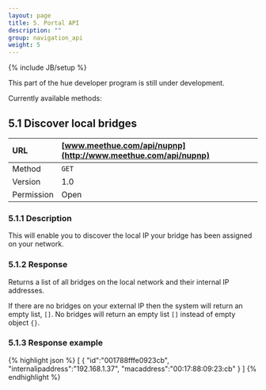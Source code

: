 ```yaml
---
layout: page
title: 5. Portal API
description: ""
group: navigation_api
weight: 5
---
```

{% include JB/setup %}

This part of the hue developer program is still under development.  

Currently available methods:

## 5.1	Discover local bridges

|URL				|[www.meethue.com/api/nupnp](http://www.meethue.com/api/nupnp)|
|:----------|:------------------------------------------------------------|
|Method			|`GET`			|
|Version		|1.0				|
|Permission	|Open				|

### 5.1.1	Description
This will enable you to discover the local IP your bridge has been assigned on your network.

### 5.1.2	Response
Returns a list of all bridges on the local network and their internal IP addresses.

If there are no bridges on your external IP then the system will return an empty list, `[]`. No bridges will return an empty list `[]` instead of empty object `{}`.

### 5.1.3	Response example

{% highlight json %}
[
	{
		"id":"001788fffe0923cb",
		"internalipaddress":"192.168.1.37",
		"macaddress":"00:17:88:09:23:cb"
	}
]
{% endhighlight %}
